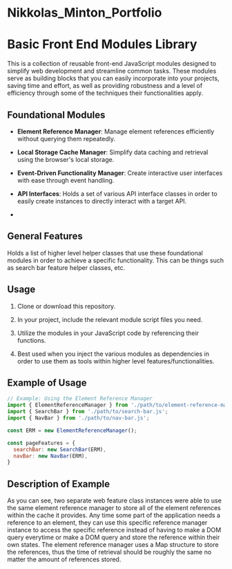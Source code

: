 # Nikkolas_Minton_Portfolio

# Basic Front End Modules Library

This is a collection of reusable front-end JavaScript modules designed to simplify web development and streamline common tasks.
These modules serve as building blocks that you can easily incorporate into your projects, saving time and effort, as well as providing 
robustness and a level of efficiency through some of the techniques their functionalities apply.

## Foundational Modules

- **Element Reference Manager**: Manage element references efficiently without querying them repeatedly.

- **Local Storage Cache Manager**: Simplify data caching and retrieval using the browser's local storage.

- **Event-Driven Functionality Manager**: Create interactive user interfaces with ease through event handling.

- **API Interfaces**: Holds a set of various API interface classes in order to easily create instances to directly interact with a target API.
- 
## General Features
 
 Holds a list of higher level helper classes that use these foundational modules in order to achieve a specific functionality.
 This can be things such as search bar feature helper classes, etc.

## Usage

1. Clone or download this repository.

2. In your project, include the relevant module script files you need.

3. Utilize the modules in your JavaScript code by referencing their functions.

4. Best used when you inject the various modules as dependencies in order to use them as tools within higher level features/functionalities.

## Example of Usage

```javascript
// Example: Using the Element Reference Manager
import { ElementReferenceManager } from './path/to/element-reference-manager.js';
import { SearchBar } from './path/to/search-bar.js';
import { NavBar } from './path/to/nav-bar.js';

const ERM = new ElementReferenceManager();

const pageFeatures = {
  searchBar: new SearchBar(ERM),
  navBar: new NavBar(ERM),
}

```

## Description of Example

As you can see, two separate web feature class instances were able to use the same element reference manager to store all of
the element references within the cache it provides. Any time some part of the application needs a reference to an element, they can use
this specific reference manager instance to access the specific reference instead of having to make a DOM query everytime or make a DOM query
and store the reference within their own states. The element reference manager uses a Map structure to store the references,
thus the time of retrieval should be roughly the same no matter the amount of references stored.































